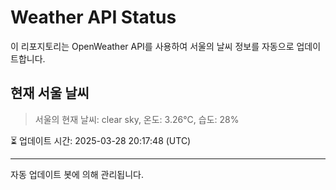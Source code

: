 
# Weather API Status

이 리포지토리는 OpenWeather API를 사용하여 서울의 날씨 정보를 자동으로 업데이트합니다.

## 현재 서울 날씨
> 서울의 현재 날씨: clear sky, 온도: 3.26°C, 습도: 28%

⏳ 업데이트 시간: 2025-03-28 20:17:48 (UTC)

---
자동 업데이트 봇에 의해 관리됩니다.
